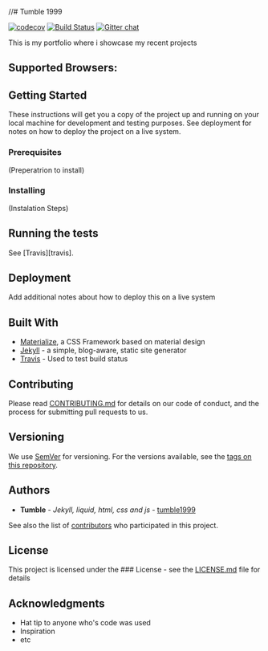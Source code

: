 //# Tumble 1999

[![codecov](//codecov.io/gh/tumble1999/tumble1999.github.io/branch/master/graph/badge.svg)](//codecov.io/gh/tumble1999/tumble1999.github.io)
[![Build Status](//travis-ci.org/tumble1999/tumble1999.github.io.svg?branch=master)](//travis-ci.org/tumble1999/tumble1999.github.io)
[![Gitter chat](//badges.gitter.im/tumble1999/tumble1999.github.io.png)](//gitter.im/tumble1999/tumble1999.github.io)

This is my portfolio where i showcase my recent projects

## Supported Browsers:

## Getting Started
These instructions will get you a copy of the project up and running on your local machine for development and testing purposes. See deployment for notes on how to deploy the project on a live system.

### Prerequisites
(Preperatrion to install)

### Installing
(Instalation Steps)

## Running the tests
See [Travis][travis].

## Deployment
Add additional notes about how to deploy this on a live system

## Built With
* [Materialize](//materializecss.com/), a CSS Framework based on material design
* [Jekyll](//jekyllrb.com/) -  a simple, blog-aware, static site generator
* [Travis](//travis-ci.org) - Used to test build status

## Contributing
Please read [CONTRIBUTING.md](CONTRIBUTING.md) for details on our code of conduct, and the process for submitting pull requests to us.

## Versioning
We use [SemVer](//semver.org/) for versioning. For the versions available, see the [tags on this repository](//github.com/tumble1999/tumble1999.github.io/tags).

## Authors
* **Tumble** - *Jekyll, liquid, html, css and js* - [tumble1999](//github.com/tumble1999)

See also the list of [contributors](//github.com/tumble1999/tumble1999.github.io/contributors) who participated in this project.

## License
This project is licensed under the ### License - see the [LICENSE.md](LICENSE.md) file for details

## Acknowledgments
* Hat tip to anyone who's code was used
* Inspiration
* etc

